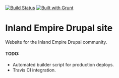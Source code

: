 [![Build Status](https://travis-ci.org/helior/iedrupal-site.png?branch=master)](https://travis-ci.org/helior/iedrupal-site)
[![Built with Grunt](https://cdn.gruntjs.com/builtwith.png)](http://gruntjs.com/)

Inland Empire Drupal site
=============
Website for the Inland Empire Drupal community.


#### TODO:
* Automated builder script for production deploys.
* Travis CI integration.

